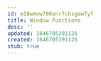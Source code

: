 ```yaml
---
id: m18wmow786onr7chsgaw7yf
title: Window Functions
desc: ''
updated: 1646705391126
created: 1646705391126
stub: true
---
```


